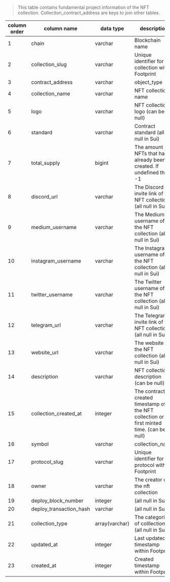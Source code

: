 > This table contains fundamental project information of the NFT collection. Colleciton_contract_address are keys to join other tables.

| column order | column name             | data type      | description                                                                              | is_unique_key |
| ------------ | ----------------------- | -------------- | ---------------------------------------------------------------------------------------- | ------------- |
| 1            | chain                   | varchar        | Blockchain name                                                                          | Y             |
| 2            | collection_slug         | varchar        | Unique identifier for the collection within Footprint                                    |               |
| 3            | contract_address        | varchar        | object_type                                                                              | Y             |
| 4            | collection_name         | varchar        | NFT collection name                                                                      |               |
| 5            | logo                    | varchar        | NFT collection logo (can be null)                                                        |               |
| 6            | standard                | varchar        | Contract standard (all null in Sui)                                                      |               |
| 7            | total_supply            | bigint         | The amount of NFTs that have already been created. If undefined then -1                  |               |
| 8            | discord_url             | varchar        | The Discord invite link of the NFT collection (all null in Sui)                          |               |
| 9            | medium_username         | varchar        | The Medium username of the NFT collection (all null in Sui)                              |               |
| 10           | instagram_username      | varchar        | The Instagram username of the NFT collection (all null in Sui)                           |               |
| 11           | twitter_username        | varchar        | The Twitter username of the NFT collection (all null in Sui)                             |               |
| 12           | telegram_url            | varchar        | The Telegram invite link of the NFT collection (all null in Sui)                         |               |
| 13           | website_url             | varchar        | The website of the NFT collection (all null in Sui)                                      |               |
| 14           | description             | varchar        | NFT collection description (can be null)                                                 |               |
| 15           | collection_created_at   | integer        | The contract created timestamp of the NFT collection or first minted time. (can be null) |               |
| 16           | symbol                  | varchar        | collection_name                                                                          |               |
| 17           | protocol_slug           | varchar        | Unique identifier for the protocol within Footprint                                      |               |
| 18           | owner                   | varchar        | The creator of the nft collection                                                        |               |
| 19           | deploy_block_number     | integer        | (all null in Sui)                                                                        |               |
| 20           | deploy_transaction_hash | varchar        | (all null in Sui)                                                                        |               |
| 21           | collection_type         | array(varchar) | The categories of colllection (all null in Sui)                                          |               |
| 22           | updated_at              | integer        | Last updated timestamp within Footprint                                                  |               |
| 23           | created_at              | integer        | Created timestamp within Footprint                                                       |
